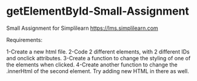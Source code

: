 # getElementById-Small-Assignment

Small Assignment for Simplilearn https://lms.simplilearn.com

Requirements:

1-Create a new html file.
2-Code 2 different elements, with 2 different IDs and onclick attributes.
3-Create a function to change the styling of one of the elements when clicked.
4-Create another function to change the .innerHtml of the second element. Try adding new HTML in there as well.
